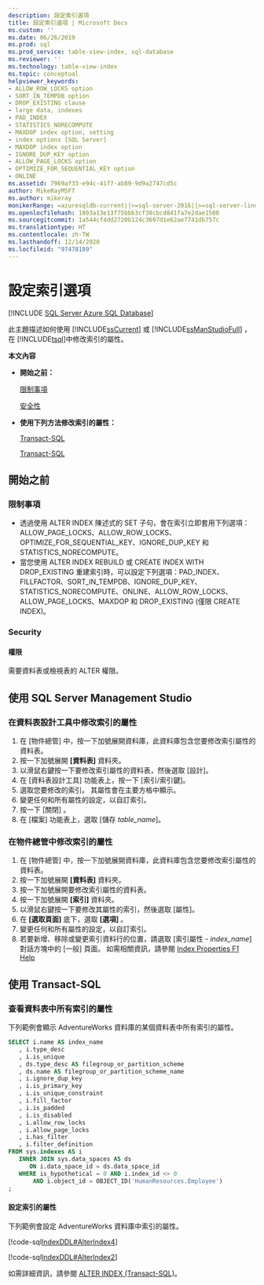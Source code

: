 ```yaml
---
description: 設定索引選項
title: 設定索引選項 | Microsoft Docs
ms.custom: ''
ms.date: 06/26/2019
ms.prod: sql
ms.prod_service: table-view-index, sql-database
ms.reviewer: ''
ms.technology: table-view-index
ms.topic: conceptual
helpviewer_keywords:
- ALLOW_ROW_LOCKS option
- SORT_IN_TEMPDB option
- DROP_EXISTING clause
- large data, indexes
- PAD_INDEX
- STATISTICS_NORECOMPUTE
- MAXDOP index option, setting
- index options [SQL Server]
- MAXDOP index option
- IGNORE_DUP_KEY option
- ALLOW_PAGE_LOCKS option
- OPTIMIZE_FOR_SEQUENTIAL_KEY option
- ONLINE
ms.assetid: 7969af33-e94c-41f7-ab89-9d9a2747cd5c
author: MikeRayMSFT
ms.author: mikeray
monikerRange: =azuresqldb-current||>=sql-server-2016||>=sql-server-linux-2017||=azuresqldb-mi-current
ms.openlocfilehash: 1803a13e13f75bbb3cf38cbcd841fa7e2dae1508
ms.sourcegitcommit: 1a544cf4dd2720b124c3697d1e62ae7741db757c
ms.translationtype: HT
ms.contentlocale: zh-TW
ms.lasthandoff: 12/14/2020
ms.locfileid: "97478189"
---
```

# <a name="set-index-options"></a>設定索引選項

[!INCLUDE [SQL Server Azure SQL Database](../../includes/applies-to-version/sql-asdb.md)]

此主題描述如何使用 [!INCLUDE[ssCurrent](../../includes/sscurrent-md.md)] 或 [!INCLUDE[ssManStudioFull](../../includes/ssmanstudiofull-md.md)] ，在 [!INCLUDE[tsql](../../includes/tsql-md.md)]中修改索引的屬性。

 **本文內容**

- **開始之前：**

   [限制事項](#Restrictions)

   [安全性](#Security)

- **使用下列方法修改索引的屬性：**

   [Transact-SQL](#SSMSProcedure)

   [Transact-SQL](#TsqlProcedure)

## <a name="before-you-begin"></a><a name="BeforeYouBegin"></a> 開始之前

### <a name="limitations-and-restrictions"></a><a name="Restrictions"></a> 限制事項

- 透過使用 ALTER INDEX 陳述式的 SET 子句，會在索引立即套用下列選項：ALLOW_PAGE_LOCKS、ALLOW_ROW_LOCKS、OPTIMIZE_FOR_SEQUENTIAL_KEY、IGNORE_DUP_KEY 和 STATISTICS_NORECOMPUTE。
- 當您使用 ALTER INDEX REBUILD 或 CREATE INDEX WITH DROP_EXISTING 重建索引時，可以設定下列選項：PAD_INDEX、FILLFACTOR、SORT_IN_TEMPDB、IGNORE_DUP_KEY、STATISTICS_NORECOMPUTE、ONLINE、ALLOW_ROW_LOCKS、ALLOW_PAGE_LOCKS、MAXDOP 和 DROP_EXISTING (僅限 CREATE INDEX)。

### <a name="security"></a><a name="Security"></a> Security

#### <a name="permissions"></a><a name="Permissions"></a> 權限

需要資料表或檢視表的 ALTER 權限。

## <a name="using-sql-server-management-studio"></a><a name="SSMSProcedure"></a> 使用 SQL Server Management Studio

### <a name="to-modify-the-properties-of-an-index-in-table-designer"></a>在資料表設計工具中修改索引的屬性

1. 在 [物件總管] 中，按一下加號展開資料庫，此資料庫包含您要修改索引屬性的資料表。
2. 按一下加號展開 **[資料表]** 資料夾。
3. 以滑鼠右鍵按一下要修改索引屬性的資料表，然後選取 [設計]。
4. 在 [資料表設計工具] 功能表上，按一下 [索引/索引鍵]。
5. 選取您要修改的索引。 其屬性會在主要方格中顯示。
6. 變更任何和所有屬性的設定，以自訂索引。
7. 按一下 [關閉] 。
8. 在 [檔案] 功能表上，選取 [儲存 _table_name_]。

### <a name="to-modify-the-properties-of-an-index-in-object-explorer"></a>在物件總管中修改索引的屬性

1. 在 [物件總管] 中，按一下加號展開資料庫，此資料庫包含您要修改索引屬性的資料表。
2. 按一下加號展開 **[資料表]** 資料夾。
3. 按一下加號展開要修改索引屬性的資料表。
4. 按一下加號展開 **[索引]** 資料夾。
5. 以滑鼠右鍵按一下要修改其屬性的索引，然後選取 [屬性]。
6. 在 **[選取頁面]** 底下，選取 **[選項]** 。
7. 變更任何和所有屬性的設定，以自訂索引。
8. 若要新增、移除或變更索引資料行的位置，請選取 [索引屬性 - _index_name_] 對話方塊中的 [一般] 頁面。 如需相關資訊，請參閱 [Index Properties F1 Help](../../relational-databases/indexes/index-properties-f1-help.md)

## <a name="using-transact-sql"></a><a name="TsqlProcedure"></a> 使用 Transact-SQL

### <a name="to-see-the-properties-of-all-the-indexes-in-a-table"></a>查看資料表中所有索引的屬性

下列範例會顯示 AdventureWorks 資料庫的某個資料表中所有索引的屬性。

```sql
SELECT i.name AS index_name
   , i.type_desc
   , i.is_unique
   , ds.type_desc AS filegroup_or_partition_scheme
   , ds.name AS filegroup_or_partition_scheme_name
   , i.ignore_dup_key
   , i.is_primary_key
   , i.is_unique_constraint
   , i.fill_factor
   , i.is_padded
   , i.is_disabled
   , i.allow_row_locks
   , i.allow_page_locks
   , i.has_filter
   , i.filter_definition
FROM sys.indexes AS i
   INNER JOIN sys.data_spaces AS ds
      ON i.data_space_id = ds.data_space_id
   WHERE is_hypothetical = 0 AND i.index_id <> 0
       AND i.object_id = OBJECT_ID('HumanResources.Employee')
;
```

#### <a name="to-set-the-properties-of-an-index"></a>設定索引的屬性

下列範例會設定 AdventureWorks 資料庫中索引的屬性。

[!code-sql[IndexDDL#AlterIndex4](../../relational-databases/indexes/codesnippet/tsql/set-index-options_1.sql)]

[!code-sql[IndexDDL#AlterIndex2](../../relational-databases/indexes/codesnippet/tsql/set-index-options_2.sql)]

如需詳細資訊，請參閱 [ALTER INDEX &#40;Transact-SQL&#41;](../../t-sql/statements/alter-index-transact-sql.md)。
